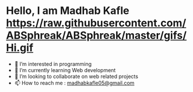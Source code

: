 # Hello, I am Madhab Kafle https://raw.githubusercontent.com/ABSphreak/ABSphreak/master/gifs/Hi.gif

- 👀 I’m interested in programming
- 🌱 I’m currently learning Web development
- 💞️ I’m looking to collaborate on web related projects
- 📫 How to reach me : madhabkafle05@gmail.com

<!---
madhabkafle/madhabkafle is a ✨ special ✨ repository because its `README.md` (this file) appears on your GitHub profile.
You can click the Preview link to take a look at your changes.
--->
